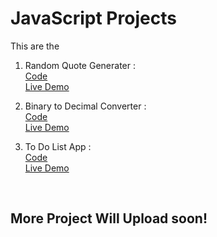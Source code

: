 # JavaScript Projects
This are the 

1. Random Quote Generater : <br>
[Code](https://github.com/dhruvdankhara/JavaScript-Project/tree/main/Random-Quote)<br>
[Live Demo](https://javascript-project-one.vercel.app/Random-Quote-Generator/index.html)<br>

2. Binary to Decimal Converter : <br>
[Code](https://github.com/dhruvdankhara/JavaScript-Project/tree/main/Binary-to-Decimal-Converter)<br>
[Live Demo](https://javascript-project-one.vercel.app/Binary-to-Decimal-Converter/index.html)<br>

3. To Do List App : <br>
[Code](https://github.com/dhruvdankhara/JavaScript-Project/tree/main/To-Do-list-app)<br>
<a href="https://javascript-project-one.vercel.app/To-Do-list-app/index.html" target="_blank">Live Demo</a>
<br>

## More Project Will Upload soon!
 